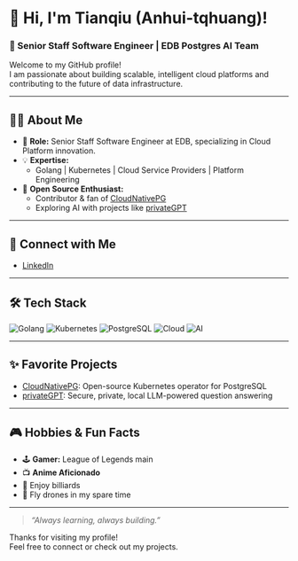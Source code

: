 # 👋 Hi, I'm Tianqiu (Anhui-tqhuang)!

### 🌟 Senior Staff Software Engineer | EDB Postgres AI Team

Welcome to my GitHub profile!  
I am passionate about building scalable, intelligent cloud platforms and contributing to the future of data infrastructure.

---

## 👨‍💻 About Me

- 🚀 **Role:** Senior Staff Software Engineer at EDB, specializing in Cloud Platform innovation.
- 💡 **Expertise:**  
  - Golang | Kubernetes | Cloud Service Providers | Platform Engineering
- 🌱 **Open Source Enthusiast:**  
  - Contributor & fan of [CloudNativePG](https://github.com/cloudnative-pg/cloudnative-pg)
  - Exploring AI with projects like [privateGPT](https://github.com/imartinez/privateGPT)

---

## 💼 Connect with Me

- [LinkedIn](https://www.linkedin.com/in/%E5%A4%A9%E7%A7%8B-%E9%BB%84-93a10318b/)

---

## 🛠️ Tech Stack

![Golang](https://img.shields.io/badge/-Golang-00ADD8?logo=go&logoColor=white)
![Kubernetes](https://img.shields.io/badge/-Kubernetes-326CE5?logo=kubernetes&logoColor=white)
![PostgreSQL](https://img.shields.io/badge/-PostgreSQL-4169E1?logo=postgresql&logoColor=white)
![Cloud](https://img.shields.io/badge/-Cloud%20Platforms-4285F4?logo=cloud&logoColor=white)
![AI](https://img.shields.io/badge/-AI-FF6F00?logo=ai&logoColor=white)

---

## ✨ Favorite Projects

- [CloudNativePG](https://github.com/cloudnative-pg/cloudnative-pg): Open-source Kubernetes operator for PostgreSQL
- [privateGPT](https://github.com/imartinez/privateGPT): Secure, private, local LLM-powered question answering

---

## 🎮 Hobbies & Fun Facts

- 🕹️ **Gamer:** League of Legends main
- 📺 **Anime Aficionado**
- 🎱 Enjoy billiards
- 🚁 Fly drones in my spare time

---

> _“Always learning, always building.”_

Thanks for visiting my profile!  
Feel free to connect or check out my projects.  

